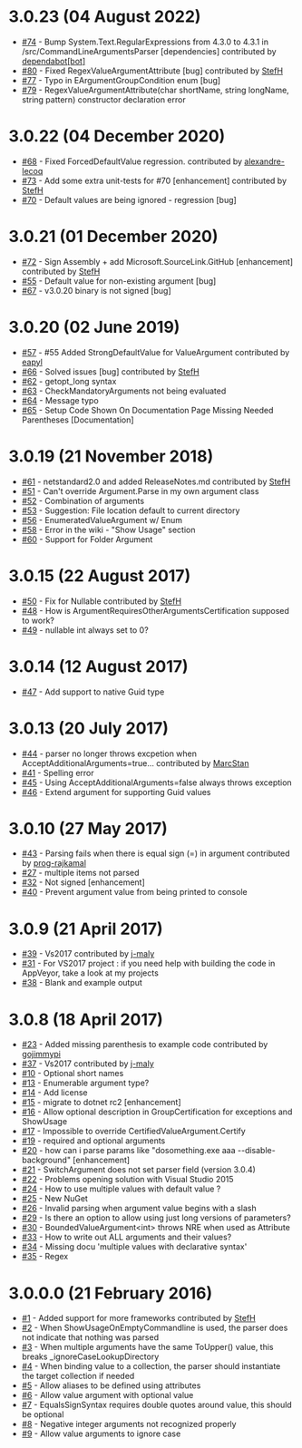 # 3.0.23 (04 August 2022)
- [#74](https://github.com/j-maly/CommandLineParser/pull/74) - Bump System.Text.RegularExpressions from 4.3.0 to 4.3.1 in /src/CommandLineArgumentsParser [dependencies] contributed by [dependabot[bot]](https://github.com/apps/dependabot)
- [#80](https://github.com/j-maly/CommandLineParser/pull/80) - Fixed RegexValueArgumentAttribute [bug] contributed by [StefH](https://github.com/StefH)
- [#77](https://github.com/j-maly/CommandLineParser/issues/77) - Typo in EArgumentGroupCondition enum [bug]
- [#79](https://github.com/j-maly/CommandLineParser/issues/79) - RegexValueArgumentAttribute(char shortName, string longName, string pattern) constructor declaration error

# 3.0.22 (04 December 2020)
- [#68](https://github.com/j-maly/CommandLineParser/pull/68) - Fixed ForcedDefaultValue regression. contributed by [alexandre-lecoq](https://github.com/alexandre-lecoq)
- [#73](https://github.com/j-maly/CommandLineParser/pull/73) - Add some extra unit-tests for #70 [enhancement] contributed by [StefH](https://github.com/StefH)
- [#70](https://github.com/j-maly/CommandLineParser/issues/70) - Default values are being ignored - regression [bug]

# 3.0.21 (01 December 2020)
- [#72](https://github.com/j-maly/CommandLineParser/pull/72) - Sign Assembly + add Microsoft.SourceLink.GitHub [enhancement] contributed by [StefH](https://github.com/StefH)
- [#55](https://github.com/j-maly/CommandLineParser/issues/55) - Default value for non-existing argument [bug]
- [#67](https://github.com/j-maly/CommandLineParser/issues/67) - v3.0.20 binary is not signed [bug]

# 3.0.20 (02 June 2019)
- [#57](https://github.com/j-maly/CommandLineParser/pull/57) - #55 Added StrongDefaultValue for ValueArgument contributed by [eapyl](https://github.com/eapyl)
- [#66](https://github.com/j-maly/CommandLineParser/pull/66) - Solved issues [bug] contributed by [StefH](https://github.com/StefH)
- [#62](https://github.com/j-maly/CommandLineParser/issues/62) - getopt_long syntax
- [#63](https://github.com/j-maly/CommandLineParser/issues/63) - CheckMandatoryArguments not being evaluated
- [#64](https://github.com/j-maly/CommandLineParser/issues/64) - Message typo
- [#65](https://github.com/j-maly/CommandLineParser/issues/65) - Setup Code Shown On Documentation Page Missing Needed Parentheses [Documentation]

# 3.0.19 (21 November 2018)
- [#61](https://github.com/j-maly/CommandLineParser/pull/61) - netstandard2.0 and added ReleaseNotes.md contributed by [StefH](https://github.com/StefH)
- [#51](https://github.com/j-maly/CommandLineParser/issues/51) - Can't override Argument.Parse in my own argument class
- [#52](https://github.com/j-maly/CommandLineParser/issues/52) - Combination of arguments
- [#53](https://github.com/j-maly/CommandLineParser/issues/53) - Suggestion: File location default to current directory
- [#56](https://github.com/j-maly/CommandLineParser/issues/56) - EnumeratedValueArgument w/ Enum
- [#58](https://github.com/j-maly/CommandLineParser/issues/58) - Error in the wiki - &quot;Show Usage&quot; section
- [#60](https://github.com/j-maly/CommandLineParser/issues/60) - Support for Folder Argument

# 3.0.15 (22 August 2017)
- [#50](https://github.com/j-maly/CommandLineParser/pull/50) - Fix for Nullable contributed by [StefH](https://github.com/StefH)
- [#48](https://github.com/j-maly/CommandLineParser/issues/48) - How is ArgumentRequiresOtherArgumentsCertification supposed to work?
- [#49](https://github.com/j-maly/CommandLineParser/issues/49) - nullable int always set to 0?

# 3.0.14 (12 August 2017)
- [#47](https://github.com/j-maly/CommandLineParser/issues/47) - Add support to native Guid type

# 3.0.13 (20 July 2017)
- [#44](https://github.com/j-maly/CommandLineParser/pull/44) - parser no longer throws excpetion when AcceptAdditionalArguments=true&#8230; contributed by [MarcStan](https://github.com/MarcStan)
- [#41](https://github.com/j-maly/CommandLineParser/issues/41) - Spelling error
- [#45](https://github.com/j-maly/CommandLineParser/issues/45) - Using AcceptAdditionalArguments=false always throws exception
- [#46](https://github.com/j-maly/CommandLineParser/issues/46) - Extend argument for supporting Guid values

# 3.0.10 (27 May 2017)
- [#43](https://github.com/j-maly/CommandLineParser/pull/43) - Parsing fails when there is equal sign (=) in argument contributed by [prog-rajkamal](https://github.com/prog-rajkamal)
- [#27](https://github.com/j-maly/CommandLineParser/issues/27) - multiple items not parsed
- [#32](https://github.com/j-maly/CommandLineParser/issues/32) - Not  signed [enhancement]
- [#40](https://github.com/j-maly/CommandLineParser/issues/40) - Prevent argument value from being printed to console

# 3.0.9 (21 April 2017)
- [#39](https://github.com/j-maly/CommandLineParser/pull/39) - Vs2017 contributed by [j-maly](https://github.com/j-maly)
- [#31](https://github.com/j-maly/CommandLineParser/issues/31) - For VS2017 project : if you need help with building the code in AppVeyor, take a look at my projects
- [#38](https://github.com/j-maly/CommandLineParser/issues/38) - Blank and example output 

# 3.0.8 (18 April 2017)
- [#23](https://github.com/j-maly/CommandLineParser/pull/23) - Added missing parenthesis to example code contributed by [gojimmypi](https://github.com/gojimmypi)
- [#37](https://github.com/j-maly/CommandLineParser/pull/37) - Vs2017 contributed by [j-maly](https://github.com/j-maly)
- [#10](https://github.com/j-maly/CommandLineParser/issues/10) - Optional short names
- [#13](https://github.com/j-maly/CommandLineParser/issues/13) - Enumerable argument type?
- [#14](https://github.com/j-maly/CommandLineParser/issues/14) - Add license
- [#15](https://github.com/j-maly/CommandLineParser/issues/15) - migrate to dotnet rc2 [enhancement]
- [#16](https://github.com/j-maly/CommandLineParser/issues/16) - Allow optional description in GroupCertification for exceptions and ShowUsage
- [#17](https://github.com/j-maly/CommandLineParser/issues/17) - Impossible to override CertifiedValueArgument.Certify
- [#19](https://github.com/j-maly/CommandLineParser/issues/19) - required and optional arguments
- [#20](https://github.com/j-maly/CommandLineParser/issues/20) - how can i parse params like &quot;dosomething.exe aaa --disable-background&quot; [enhancement]
- [#21](https://github.com/j-maly/CommandLineParser/issues/21) - SwitchArgument does not set parser field (version 3.0.4)
- [#22](https://github.com/j-maly/CommandLineParser/issues/22) - Problems opening solution with Visual Studio 2015
- [#24](https://github.com/j-maly/CommandLineParser/issues/24) - How to use multiple values with default value ?
- [#25](https://github.com/j-maly/CommandLineParser/issues/25) - New NuGet
- [#26](https://github.com/j-maly/CommandLineParser/issues/26) - Invalid parsing when argument value begins with a slash
- [#29](https://github.com/j-maly/CommandLineParser/issues/29) - Is there an option to allow using just long versions of parameters?
- [#30](https://github.com/j-maly/CommandLineParser/issues/30) - BoundedValueArgument&lt;int&gt; throws NRE when used as Attribute
- [#33](https://github.com/j-maly/CommandLineParser/issues/33) - How to write out ALL arguments and their values?
- [#34](https://github.com/j-maly/CommandLineParser/issues/34) - Missing docu 'multiple values with declarative syntax'
- [#35](https://github.com/j-maly/CommandLineParser/issues/35) - Regex

# 3.0.0.0 (21 February 2016)
- [#1](https://github.com/j-maly/CommandLineParser/pull/1) - Added support for more frameworks contributed by [StefH](https://github.com/StefH)
- [#2](https://github.com/j-maly/CommandLineParser/issues/2) - When ShowUsageOnEmptyCommandline is used, the parser does not indicate that nothing was parsed
- [#3](https://github.com/j-maly/CommandLineParser/issues/3) - When multiple arguments have the same ToUpper() value, this breaks _ignoreCaseLookupDirectory
- [#4](https://github.com/j-maly/CommandLineParser/issues/4) - When binding value to a collection, the parser should instantiate the target collection if needed
- [#5](https://github.com/j-maly/CommandLineParser/issues/5) - Allow aliases to be defined using attributes
- [#6](https://github.com/j-maly/CommandLineParser/issues/6) - Allow value argument with optional value
- [#7](https://github.com/j-maly/CommandLineParser/issues/7) - EqualsSignSyntax requires double quotes around value, this should be optional
- [#8](https://github.com/j-maly/CommandLineParser/issues/8) - Negative integer arguments not recognized properly
- [#9](https://github.com/j-maly/CommandLineParser/issues/9) - Allow value arguments to ignore case 

